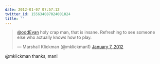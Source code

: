 ```yaml
---
date: 2012-01-07 07:57:12
twitter_id: 155634087024001024
title: ''
---
```


<blockquote class="twitter-tweet"><p lang="en" dir="ltr"><a href="https://twitter.com/oddEvan?ref_src=twsrc%5Etfw">@oddEvan</a> holy crap man, that is insane. Refreshing to see someone else who actually knows how to play.</p>&mdash; Marshall Klickman (@mklickman1) <a href="https://twitter.com/mklickman1/status/155633325770407936?ref_src=twsrc%5Etfw">January 7, 2012</a></blockquote>
<script async src="https://platform.twitter.com/widgets.js" charset="utf-8"></script>

@mklickman thanks, man!
